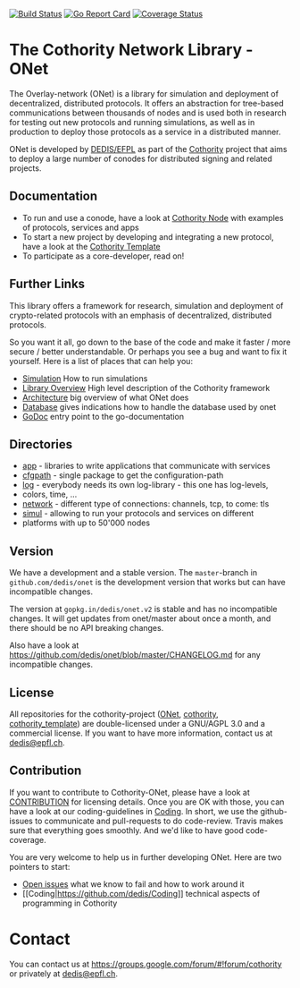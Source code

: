 [![Build Status](https://travis-ci.org/dedis/onet.svg?branch=master)](https://travis-ci.org/dedis/onet)
[![Go Report Card](https://goreportcard.com/badge/github.com/dedis/onet)](https://goreportcard.com/report/github.com/dedis/onet)
[![Coverage Status](https://coveralls.io/repos/github/dedis/onet/badge.svg)](https://coveralls.io/github/dedis/onet)

# The Cothority Network Library - ONet

The Overlay-network (ONet) is a library for simulation and deployment of
decentralized, distributed protocols. It offers an abstraction for tree-based
communications between thousands of nodes and is used both in research for
testing out new protocols and running simulations, as well as in production to
deploy those protocols as a service in a distributed manner.

ONet is developed by [DEDIS/EFPL](http://dedis.epfl.ch) as part of the
[Cothority](https://github.com/dedis/cothority) project that aims to deploy
a large number of conodes for distributed signing and related projects.

## Documentation

- To run and use a conode, have a look at
	[Cothority Node](https://github.com/dedis/cothority/tree/master/conode)
	with examples of protocols, services and apps
- To start a new project by developing and integrating a new protocol, have a look at
	the [Cothority Template](https://github.com/dedis/cothority_template)
- To participate as a core-developer, read on!

## Further Links

This library offers a framework for research, simulation and deployment of
crypto-related protocols with an emphasis of decentralized, distributed
protocols.

So you want it all, go down to the base of the code and make it faster / more
secure / better understandable. Or perhaps you see a bug and want to fix it
yourself. Here is a list of places that can help you:

* [Simulation](simul/README.md) How to run simulations
* [Library Overview](LIBRARY.md) High level description of the Cothority framework
* [Architecture](ARCHITECTURE.md) big overview of what ONet does
* [Database](Database-backup-and-recovery.md) gives indications how to handle
the database used by onet
* [GoDoc](https://godoc.org/github.com/dedis/onet) entry point to the go-documentation

## Directories

- [app](app) - libraries to write applications that communicate with services
- [cfgpath](cfgpath) - single package to get the configuration-path
- [log](log) - everybody needs its own log-library - this one has log-levels,
- colors, time, ...
- [network](network) - different type of connections: channels, tcp, to come: tls
- [simul](simul) - allowing to run your protocols and services on different
- platforms with up to 50'000 nodes

## Version

We have a development and a stable version. The `master`-branch in
`github.com/dedis/onet` is the development version that works but can have
incompatible changes.

The version at `gopkg.in/dedis/onet.v2` is stable and has no incompatible
changes. It will get updates from onet/master about once a month, and there
should be no API breaking changes.

Also have a look at https://github.com/dedis/onet/blob/master/CHANGELOG.md for
any incompatible changes.

## License

All repositories for the cothority-project
([ONet](https://github.com/dedis/onet),
[cothority](https://github.com/dedis/cothority),
[cothority_template](https://github.com/dedis/cothority_template))
are double-licensed under a
GNU/AGPL 3.0 and a commercial license. If you want to have more information,
contact us at dedis@epfl.ch.

## Contribution

If you want to contribute to Cothority-ONet, please have a look at
[CONTRIBUTION](https://github.com/dedis/onet/blob/master/CONTRIBUTION) for
licensing details. Once you are OK with those, you can have a look at our
coding-guidelines in
[Coding](https://github.com/dedis/Coding). In short, we use the github-issues
to communicate and pull-requests to do code-review. Travis makes sure that
everything goes smoothly. And we'd like to have good code-coverage.

You are very welcome to help us in further developing ONet. Here are two pointers
to start:

* [Open issues](https://github.com/dedis/onet/issues) what we know to fail and how to work around it
* [[Coding|https://github.com/dedis/Coding]] technical aspects of programming in Cothority

# Contact

You can contact us at https://groups.google.com/forum/#!forum/cothority or
privately at dedis@epfl.ch.
